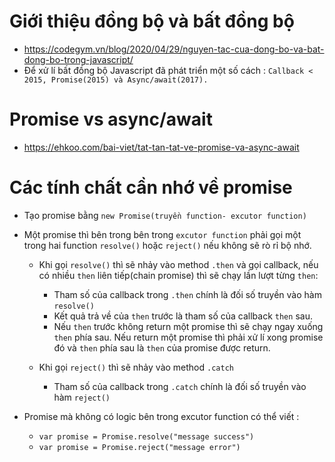# Giới thiệu đồng bộ và bất đồng bộ
+ https://codegym.vn/blog/2020/04/29/nguyen-tac-cua-dong-bo-va-bat-dong-bo-trong-javascript/
+ Để xử lí bất đồng bộ Javascript đã phát triển một số cách : `Callback < 2015, Promise(2015) và Async/await(2017).`

# Promise vs async/await
+ https://ehkoo.com/bai-viet/tat-tan-tat-ve-promise-va-async-await

# Các tính chất cần nhớ về promise
+ Tạo promise bằng `new Promise(truyền function- excutor function)`

+ Một promise thì bên trong bên trong `excutor function` phải gọi một trong hai function `resolve()` hoặc `reject()` nếu không sẽ rò rỉ bộ nhớ.
  + Khi gọi `resolve()` thì sẽ nhảy vào method `.then` và gọi callback, nếu có nhiều `then` liên tiếp(chain promise) thì sẽ chạy lần lượt từng `then`: 
    + Tham số của callback trong `.then` chính là đối số truyền vào hàm `resolve()`
    + Kết quả trả về của `then` trước là tham số của callback `then` sau.
    + Nếu `then` trước không return một promise thì sẽ chạy ngay xuống `then` phía sau. Nếu return một promise thì phải xử lí xong promise đó và `then` phía sau là `then` của promise được return.

  + Khi gọi `reject()` thì sẽ nhảy vào method `.catch`
    + Tham số của callback trong `.catch` chính là đối số truyền vào hàm `reject()`

+ Promise mà không có logic bên trong excutor function có thể viết :
  + `var promise = Promise.resolve("message success")`
  + `var promise = Promise.reject("message error")`
